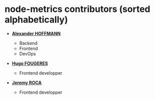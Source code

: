 node-metrics contributors (sorted alphabetically)
============================================

* **[Alexander HOFFMANN](https://github.com/AlexHff)**

  * Backend
  * Frontend
  * DevOps

* **[Hugo FOUGERES](https://github.com/LaGereFou)**

  * Frontend developper

* **[Jeremy ROCA](https://github.com/jeremyroca)**

  * Frontend developper
